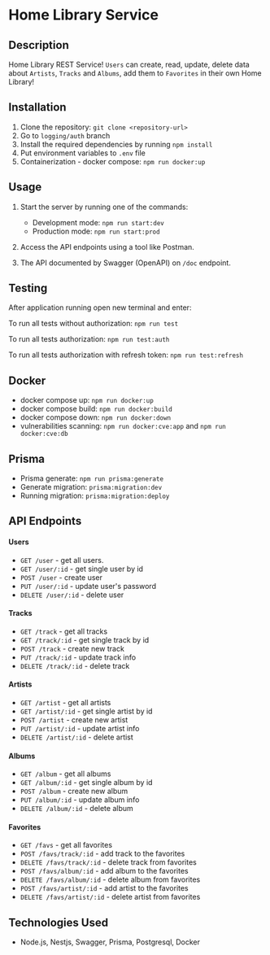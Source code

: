 # Home Library Service

## Description

Home Library REST Service! `Users` can create, read, update, delete data about `Artists`, `Tracks` and `Albums`, add them to `Favorites` in their own Home Library!

## Installation

1. Clone the repository: `git clone <repository-url>`
2. Go to `logging/auth` branch
3. Install the required dependencies by running `npm install`
4. Put environment variables to `.env` file
5. Containerization - docker compose: `npm run docker:up`

## Usage

1. Start the server by running one of the commands:

   - Development mode: `npm run start:dev`
   - Production mode: `npm run start:prod`

2. Access the API endpoints using a tool like Postman.

3. The API documented by Swagger (OpenAPI) on `/doc` endpoint.

## Testing

After application running open new terminal and enter:

To run all tests without authorization: `npm run test`

To run all tests authorization: `npm run test:auth`

To run all tests authorization with refresh token: `npm run test:refresh`

## Docker 

 - docker compose up: `npm run docker:up`
 - docker compose build: `npm run docker:build`
 - docker compose down: `npm run docker:down`
 - vulnerabilities scanning: `npm run docker:cve:app` and `npm run docker:cve:db`

## Prisma

 - Prisma generate: `npm run prisma:generate` 
 - Generate migration: `prisma:migration:dev` 
 - Running migration: `prisma:migration:deploy` 

## API Endpoints

#### Users

- `GET /user` - get all users.
- `GET /user/:id` - get single user by id
- `POST /user` - create user
- `PUT /user/:id` - update user's password
- `DELETE /user/:id` - delete user

#### Tracks

- `GET /track` - get all tracks
- `GET /track/:id` - get single track by id
- `POST /track` - create new track
- `PUT /track/:id` - update track info
- `DELETE /track/:id` - delete track

#### Artists

- `GET /artist` - get all artists
- `GET /artist/:id` - get single artist by id
- `POST /artist` - create new artist
- `PUT /artist/:id` - update artist info
- `DELETE /artist/:id` - delete artist

#### Albums

- `GET /album` - get all albums
- `GET /album/:id` - get single album by id
- `POST /album` - create new album
- `PUT /album/:id` - update album info
- `DELETE /album/:id` - delete album

#### Favorites

- `GET /favs` - get all favorites
- `POST /favs/track/:id` - add track to the favorites
- `DELETE /favs/track/:id` - delete track from favorites
- `POST /favs/album/:id` - add album to the favorites
- `DELETE /favs/album/:id` - delete album from favorites
- `POST /favs/artist/:id` - add artist to the favorites
- `DELETE /favs/artist/:id` - delete artist from favorites

## Technologies Used

- Node.js, Nestjs, Swagger, Prisma, Postgresql, Docker
